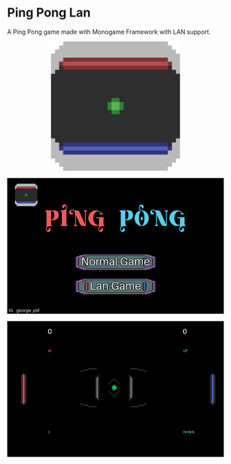 # Ping Pong Lan
A Ping Pong game made with Monogame Framework with LAN support.

<p align="center">
    <img src="Images/Icon.png" alt="Ping Pong" width="300" display="block"/>
</p>
<p align="center">
    <img src="Images/Title.png" alt="Ping Pong" display="block"/>
</p>
<p align="center">
    <img src="Images/Game.png" alt="Ping Pong" display="block"/>
</p>
